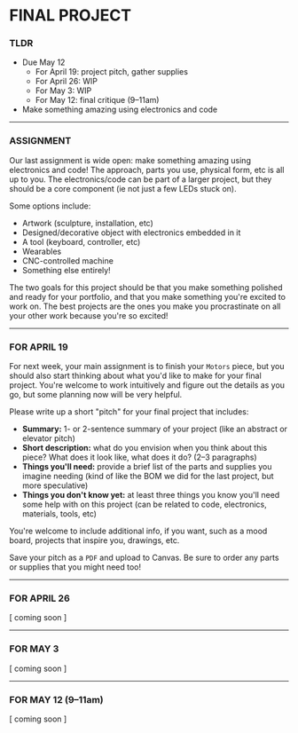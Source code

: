 # FINAL PROJECT

### TLDR  
* Due May 12  
  * For April 19: project pitch, gather supplies  
  * For April 26: WIP  
  * For May 3: WIP  
  * For May 12: final critique (9–11am)  
* Make something amazing using electronics and code  

***

### ASSIGNMENT  
Our last assignment is wide open: make something amazing using electronics and code! The approach, parts you use, physical form, etc is all up to you. The electronics/code can be part of a larger project, but they should be a core component (ie not just a few LEDs stuck on).

Some options include:  
* Artwork (sculpture, installation, etc)  
* Designed/decorative object with electronics embedded in it  
* A tool (keyboard, controller, etc)  
* Wearables  
* CNC-controlled machine  
* Something else entirely!

The two goals for this project should be that you make something polished and ready for your portfolio, and that you make something you're excited to work on. The best projects are the ones you make you procrastinate on all your other work because you're so excited!

***

### FOR APRIL 19  
For next week, your main assignment is to finish your `Motors` piece, but you should also start thinking about what you'd like to make for your final project. You're welcome to work intuitively and figure out the details as you go, but some planning now will be very helpful.

Please write up a short "pitch" for your final project that includes:  

* **Summary:** 1- or 2-sentence summary of your project (like an abstract or elevator pitch)  
* **Short description:** what do you envision when you think about this piece? What does it look like, what does it do? (2–3 paragraphs)  
* **Things you'll need:** provide a brief list of the parts and supplies you imagine needing (kind of like the BOM we did for the last project, but more speculative)  
* **Things you don't know yet:** at least three things you know you'll need some help with on this project (can be related to code, electronics, materials, tools, etc)  

You're welcome to include additional info, if you want, such as a mood board, projects that inspire you, drawings, etc.

Save your pitch as a `PDF` and upload to Canvas. Be sure to order any parts or supplies that you might need too!

***

### FOR APRIL 26  
\[ coming soon \]

***

### FOR MAY 3  
\[ coming soon \]

***

### FOR MAY 12 (9–11am)  
\[ coming soon \]

